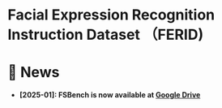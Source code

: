 # Facial Expression Recognition  Instruction Dataset （FERID)

# 📰 News

- **[2025-01]: FSBench is now available at [Google Drive](https://drive.google.com/drive/folders/1IUTM9gRHy406U1hM4hsOaPtzPg1o8g3L?usp=drive_link)**
